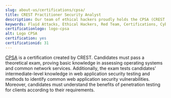 ```yaml
---
slug: about-us/certifications/cpsa/
title: CREST Practitioner Security Analyst
description: Our team of ethical hackers proudly holds the CPSA (CREST Practitioner Security Analyst) certification, among many others.
keywords: Fluid Attacks, Ethical Hackers, Red Team, Certifications, Cybersecurity, Pentesters, Whitehat Hackers, CPSA
certificationlogo: logo-cpsa
alt: Logo CPSA
certification: yes
certificationid: 31
---
```


[CPSA](https://www.crest-approved.org/certification-careers/crest-certifications/crest-practitioner-security-analyst/)
is a certification created by CREST.
Candidates must pass a theoretical exam,
proving basic knowledge in assessing operating systems
and common network services.
Additionally,
the exam tests candidates' intermediate-level knowledge
in web application security testing
and methods to identify common web application security vulnerabilities.
Moreover,
candidates must understand the benefits of penetration testing for clients
according to their requirements.
